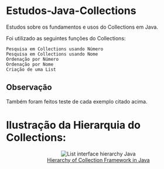 # Estudos-Java-Collections
Estudos sobre os fundamentos e usos do Collections em Java.

Foi utilizado as seguintes funções do Collections:
```
Pesquisa em Collections usando Número
Pesquisa em Collections usando Nome
Ordenação por Número
Ordenação por Nome
Criação de uma List
```
## Observação
Também foram feitos teste de cada exemplo citado acima.

# Ilustração da Hierarquia do Collections:

<p align="center">
<img src="https://data-flair.training/blogs/wp-content/uploads/sites/2/2018/03/hierarchy-of-collection-framework-in-java.webp" alt="List interface hierarchy Java"/><br>
<a href="https://data-flair.training/blogs/collection-framework-in-java/">Hierarchy of Collection Framework in Java </a>
</p>
